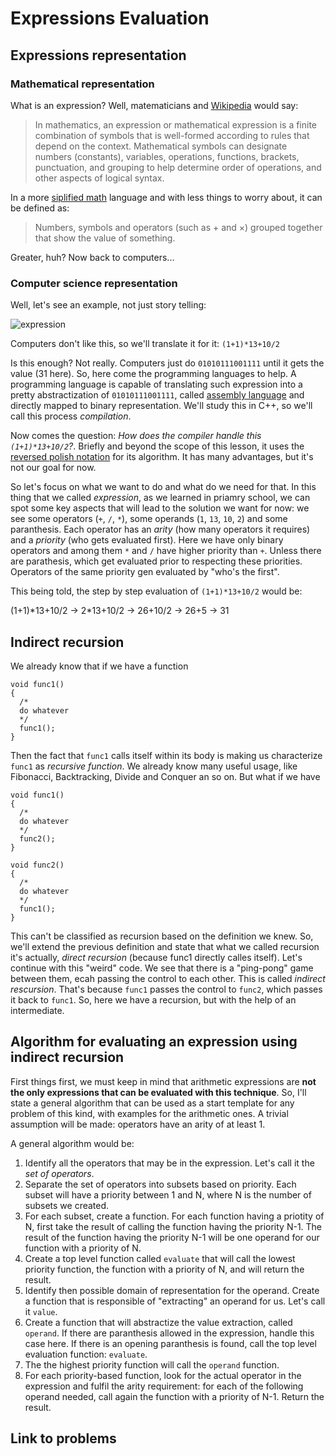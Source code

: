 # Expressions Evaluation

## Expressions representation
### Mathematical representation
What is an expression? Well, matematicians and [Wikipedia](https://en.wikipedia.org/wiki/Expression_(mathematics)) would say:
> In mathematics, an expression or mathematical expression is a finite combination of symbols that is well-formed according to rules that depend on the context. Mathematical symbols can designate numbers (constants), variables, operations, functions, brackets, punctuation, and grouping to help determine order of operations, and other aspects of logical syntax.

In a more [siplified math](https://www.mathsisfun.com/definitions/expression.html) language and with less things to worry about, it can be defined as:
> Numbers, symbols and operators (such as + and ×) grouped together that show the value of something.

Greater, huh? Now back to computers...
### Computer science representation
Well, let's see an example, not just story telling:

![expression](https://www5a.wolframalpha.com/Calculate/MSP/MSP38911c1d583ahcd0b9cd0000387acbfdc7g5biai?MSPStoreType=image/gif&s=21)

Computers don't like this, so we'll translate it for it: `(1+1)*13+10/2`

Is this enough? Not really. Computers just do `01010111001111` until it gets the value (31 here). So, here come the programming languages to help. A programming language is capable of translating such expression into a pretty abstractization of `01010111001111`, called [assembly language](https://en.wikipedia.org/wiki/Assembly_language) and directly mapped to binary representation. We'll study this in C++, so we'll call this process *compilation*.

Now comes the question: *How does the compiler handle this `(1+1)*13+10/2`?*. Briefly and beyond the scope of this lesson, it uses the [reversed polish notation](https://en.wikipedia.org/wiki/Reverse_Polish_notation) for its algorithm. It has many advantages, but it's not our goal for now.

So let's focus on what we want to do and what do we need for that. In this thing that we called *expression*, as we learned in priamry school, we can spot some key aspects that will lead to the solution we want for now: we see some operators (`+`, `/`, `*`), some operands (`1`, `13`, `10`, `2`) and some paranthesis. Each operator has an *arity* (how many operators it requires) and a *priority* (who gets evaluated first). Here we have only binary operators and among them `*` and `/` have higher priority than `+`. Unless there are parathesis, which get evaluated prior to respecting these priorities. Operators of the same priority gen evaluated by "who's the first".

This being told, the step by step evaluation of `(1+1)*13+10/2` would be:

(1+1)\*13+10/2 -> 2\*13+10/2 -> 26+10/2 -> 26+5 -> 31

## Indirect recursion
We already know that if we have a function 

```
void func1()
{
  /*
  do whatever
  */
  func1();
}
```

Then the fact that `func1` calls itself within its body is making us characterize `func1` as *recursive function*. We already know many useful usage, like Fibonacci, Backtracking, Divide and Conquer an so on. But what if we have

```
void func1()
{
  /*
  do whatever
  */
  func2();
}

void func2()
{
  /*
  do whatever
  */
  func1();
}
```

This can't be classified as recursion based on the definition we knew. So, we'll extend the previous definition and state that what we called recursion it's actually, *direct recursion* (because func1 directly calles itself). Let's continue with this "weird" code. We see that there is a "ping-pong" game between them, ecah passing the control to each other. This is called *indirect rescursion*. That's because `func1` passes the control to `func2`, which passes it back to `func1`. So, here we have a recursion, but with the help of an intermediate.

## Algorithm for evaluating an expression using indirect recursion
First things first, we must keep in mind that arithmetic expressions are __not the only expressions that can be evaluated with this technique__. So, I'll state a general algorithm that can be used as a start template for any problem of this kind, with examples for the arithmetic ones. A trivial assumption will be made: operators have an arity of at least 1.

A general algorithm would be:
1. Identify all the operators that may be in the expression. Let's call it the *set of operators*.
2. Separate the set of operators into subsets based on priority. Each subset will have a priority between 1 and N, where N is the number of subsets we created.
3. For each subset, create a function. For each function having a priotity of N, first take the result of calling the function having the priority N-1. The result of the function having the priority N-1 will be one operand for our function with a priority of N.
4. Create a top level function called `evaluate` that will call the lowest priority function, the function with a priority of N, and will return the result.
5. Identify then possible domain of representation for the operand. Create a function that is responsible of "extracting" an operand for us. Let's call it `value`.
6. Create a function that will abstractize the value extraction, called `operand`. If there are paranthesis allowed in the expression, handle this case here. If there is an opening paranthesis is found, call the top level evaluation function: `evaluate`.
7. The the highest priority function will call the `operand` function.
8. For each priority-based function, look for the actual operator in the expression and fulfil the arity requirement: for each of the following operand needed, call again the function with a priority of N-1. Return the result.

## Link to problems
